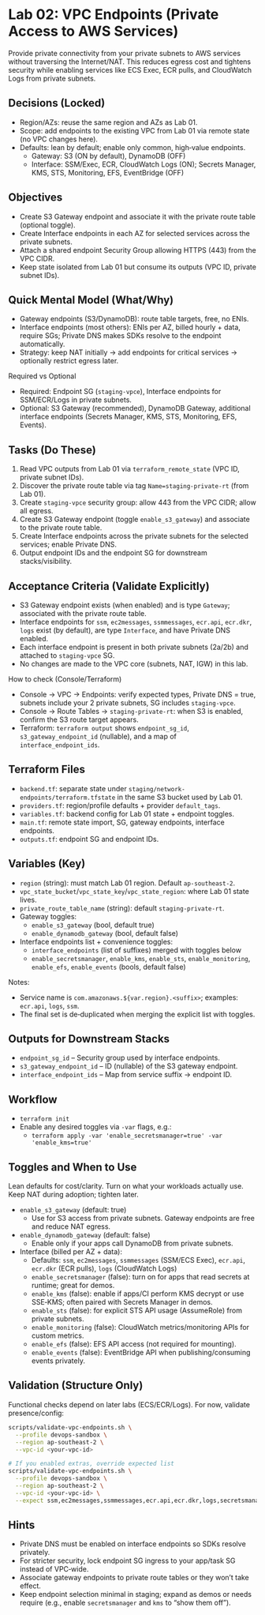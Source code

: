 # Lab 02: VPC Endpoints (Private Access to AWS Services)

Provide private connectivity from your private subnets to AWS services without traversing the Internet/NAT. This reduces egress cost and tightens security while enabling services like ECS Exec, ECR pulls, and CloudWatch Logs from private subnets.

## Decisions (Locked)

- Region/AZs: reuse the same region and AZs as Lab 01.
- Scope: add endpoints to the existing VPC from Lab 01 via remote state (no VPC changes here).
- Defaults: lean by default; enable only common, high‑value endpoints.
  - Gateway: S3 (ON by default), DynamoDB (OFF)
  - Interface: SSM/Exec, ECR, CloudWatch Logs (ON); Secrets Manager, KMS, STS, Monitoring, EFS, EventBridge (OFF)

## Objectives

- Create S3 Gateway endpoint and associate it with the private route table (optional toggle).
- Create Interface endpoints in each AZ for selected services across the private subnets.
- Attach a shared endpoint Security Group allowing HTTPS (443) from the VPC CIDR.
- Keep state isolated from Lab 01 but consume its outputs (VPC ID, private subnet IDs).

## Quick Mental Model (What/Why)

- Gateway endpoints (S3/DynamoDB): route table targets, free, no ENIs.
- Interface endpoints (most others): ENIs per AZ, billed hourly + data, require SGs; Private DNS makes SDKs resolve to the endpoint automatically.
- Strategy: keep NAT initially → add endpoints for critical services → optionally restrict egress later.

Required vs Optional

- Required: Endpoint SG (`staging-vpce`), Interface endpoints for SSM/ECR/Logs in private subnets.
- Optional: S3 Gateway (recommended), DynamoDB Gateway, additional interface endpoints (Secrets Manager, KMS, STS, Monitoring, EFS, Events).

## Tasks (Do These)

1. Read VPC outputs from Lab 01 via `terraform_remote_state` (VPC ID, private subnet IDs).
2. Discover the private route table via tag `Name=staging-private-rt` (from Lab 01).
3. Create `staging-vpce` security group: allow 443 from the VPC CIDR; allow all egress.
4. Create S3 Gateway endpoint (toggle `enable_s3_gateway`) and associate to the private route table.
5. Create Interface endpoints across the private subnets for the selected services; enable Private DNS.
6. Output endpoint IDs and the endpoint SG for downstream stacks/visibility.

## Acceptance Criteria (Validate Explicitly)

- S3 Gateway endpoint exists (when enabled) and is type `Gateway`; associated with the private route table.
- Interface endpoints for `ssm`, `ec2messages`, `ssmmessages`, `ecr.api`, `ecr.dkr`, `logs` exist (by default), are type `Interface`, and have Private DNS enabled.
- Each interface endpoint is present in both private subnets (2a/2b) and attached to `staging-vpce` SG.
- No changes are made to the VPC core (subnets, NAT, IGW) in this lab.

How to check (Console/Terraform)

- Console → VPC → Endpoints: verify expected types, Private DNS = true, subnets include your 2 private subnets, SG includes `staging-vpce`.
- Console → Route Tables → `staging-private-rt`: when S3 is enabled, confirm the S3 route target appears.
- Terraform: `terraform output` shows `endpoint_sg_id`, `s3_gateway_endpoint_id` (nullable), and a map of `interface_endpoint_ids`.

## Terraform Files

- `backend.tf`: separate state under `staging/network-endpoints/terraform.tfstate` in the same S3 bucket used by Lab 01.
- `providers.tf`: region/profile defaults + provider `default_tags`.
- `variables.tf`: backend config for Lab 01 state + endpoint toggles.
- `main.tf`: remote state import, SG, gateway endpoints, interface endpoints.
- `outputs.tf`: endpoint SG and endpoint IDs.

## Variables (Key)

- `region` (string): must match Lab 01 region. Default `ap-southeast-2`.
- `vpc_state_bucket`/`vpc_state_key`/`vpc_state_region`: where Lab 01 state lives.
- `private_route_table_name` (string): default `staging-private-rt`.
- Gateway toggles:
  - `enable_s3_gateway` (bool, default true)
  - `enable_dynamodb_gateway` (bool, default false)
- Interface endpoints list + convenience toggles:
  - `interface_endpoints` (list of suffixes) merged with toggles below
  - `enable_secretsmanager`, `enable_kms`, `enable_sts`, `enable_monitoring`, `enable_efs`, `enable_events` (bools, default false)

Notes:

- Service name is `com.amazonaws.${var.region}.<suffix>`; examples: `ecr.api`, `logs`, `ssm`.
- The final set is de‑duplicated when merging the explicit list with toggles.

## Outputs for Downstream Stacks

- `endpoint_sg_id` – Security group used by interface endpoints.
- `s3_gateway_endpoint_id` – ID (nullable) of the S3 gateway endpoint.
- `interface_endpoint_ids` – Map from service suffix → endpoint ID.

## Workflow

- `terraform init`
- Enable any desired toggles via `-var` flags, e.g.:
  - `terraform apply -var 'enable_secretsmanager=true' -var 'enable_kms=true'`

## Toggles and When to Use

Lean defaults for cost/clarity. Turn on what your workloads actually use. Keep NAT during adoption; tighten later.

- `enable_s3_gateway` (default: true)
  - Use for S3 access from private subnets. Gateway endpoints are free and reduce NAT egress.
- `enable_dynamodb_gateway` (default: false)
  - Enable only if your apps call DynamoDB from private subnets.
- Interface (billed per AZ + data):
  - Defaults: `ssm`, `ec2messages`, `ssmmessages` (SSM/ECS Exec), `ecr.api`, `ecr.dkr` (ECR pulls), `logs` (CloudWatch Logs)
  - `enable_secretsmanager` (false): turn on for apps that read secrets at runtime; great for demos.
  - `enable_kms` (false): enable if apps/CI perform KMS decrypt or use SSE‑KMS; often paired with Secrets Manager in demos.
  - `enable_sts` (false): for explicit STS API usage (AssumeRole) from private subnets.
  - `enable_monitoring` (false): CloudWatch metrics/monitoring APIs for custom metrics.
  - `enable_efs` (false): EFS API access (not required for mounting).
  - `enable_events` (false): EventBridge API when publishing/consuming events privately.

## Validation (Structure Only)

Functional checks depend on later labs (ECS/ECR/Logs). For now, validate presence/config:

```bash
scripts/validate-vpc-endpoints.sh \
  --profile devops-sandbox \
  --region ap-southeast-2 \
  --vpc-id <your-vpc-id>

# If you enabled extras, override expected list
scripts/validate-vpc-endpoints.sh \
  --profile devops-sandbox \
  --region ap-southeast-2 \
  --vpc-id <your-vpc-id> \
  --expect ssm,ec2messages,ssmmessages,ecr.api,ecr.dkr,logs,secretsmanager
```

## Hints

- Private DNS must be enabled on interface endpoints so SDKs resolve privately.
- For stricter security, lock endpoint SG ingress to your app/task SG instead of VPC‑wide.
- Associate gateway endpoints to private route tables or they won’t take effect.
- Keep endpoint selection minimal in staging; expand as demos or needs require (e.g., enable `secretsmanager` and `kms` to “show them off”).
